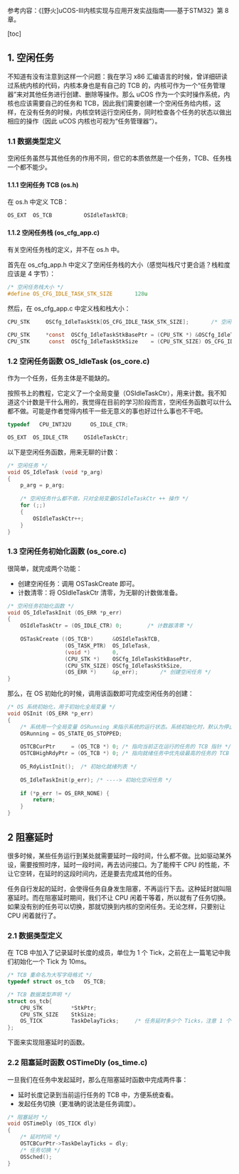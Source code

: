 参考内容：《[野火]uCOS-III内核实现与应用开发实战指南——基于STM32》第 8 章。

[toc]

## 1. 空闲任务

不知道有没有注意到这样一个问题：我在学习 x86 汇编语言的时候，曾详细研读过系统内核的代码，内核本身也是有自己的 TCB 的，内核可作为一个“任务管理器”来对其他任务进行创建、删除等操作。那么 uCOS 作为一个实时操作系统，内核也应该需要自己的任务和 TCB，因此我们需要创建一个空闲任务给内核，这样，在没有任务的时候，内核空转运行空闲任务，同时检查各个任务的状态以做出相应的操作（因此 uCOS 内核也可视为“任务管理器”）。

### 1.1 数据类型定义

空闲任务虽然与其他任务的作用不同，但它的本质依然是一个任务，TCB、任务栈一个都不能少。

#### 1.1.1 空闲任务 TCB (os.h)

在 os.h 中定义 TCB：
```c
OS_EXT  OS_TCB			OSIdleTaskTCB;
```

#### 1.1.2 空闲任务栈 (os\_cfg\_app.c)

有关空闲任务栈的定义，并不在 os.h 中。

首先在 os\_cfg\_app.h 中定义了空闲任务栈的大小（感觉叫栈尺寸更合适？栈粒度应该是 4 字节）：
```c
/* 空闲任务栈大小 */
#define OS_CFG_IDLE_TASK_STK_SIZE		128u
```

然后，在 os\_cfg\_app.c 中定义栈和栈大小：
```c
CPU_STK 	OSCfg_IdleTaskStk[OS_CFG_IDLE_TASK_STK_SIZE]; 		/* 空闲任务栈 */

CPU_STK		*const 	OSCfg_IdleTaskStkBasePtr = (CPU_STK *) &OSCfg_IdleTaskStk[0];	/* 空闲任务栈的起始地址 */
CPU_STK		 const	OSCfg_IdleTaskStkSize	 = (CPU_STK_SIZE) OS_CFG_IDLE_TASK_STK_SIZE;	/* 空闲任务栈的大小 */
```

### 1.2 空闲任务函数 OS_IdleTask (os_core.c)

作为一个任务，任务主体是不能缺的。

按照书上的教程，它定义了一个全局变量（OSIdleTaskCtr），用来计数。我不知道这个计数是干什么用的，我觉得在目前的学习阶段而言，空闲任务函数可以什么都不做。可能是作者觉得内核干一些无意义的事也好过什么事也不干吧。
```c
typedef   CPU_INT32U	  OS_IDLE_CTR;

OS_EXT  OS_IDLE_CTR		OSIdleTaskCtr;
```

以下是空闲任务函数，用来无聊的计数：
```c
/* 空闲任务 */	
void OS_IdleTask (void *p_arg)
{
	p_arg = p_arg;
	
	/* 空闲任务什么都不做，只对全局变量OSIdleTaskCtr ++ 操作 */
	for (;;)
	{
		OSIdleTaskCtr++;
	}
}
```

### 1.3 空闲任务初始化函数 (os_core.c)

很简单，就完成两个功能：
- 创建空闲任务：调用 OSTaskCreate 即可。
- 计数清零：将 OSIdleTaskCtr 清零，为无聊的计数做准备。

```c
/* 空闲任务初始化函数 */ 
void OS_IdleTaskInit (OS_ERR *p_err)
{
	OSIdleTaskCtr = (OS_IDLE_CTR) 0;		/* 计数器清零 */
	
	OSTaskCreate ((OS_TCB*)      &OSIdleTaskTCB, 
	              (OS_TASK_PTR)  OS_IdleTask, 
	              (void *)       0,
	              (CPU_STK *)    OSCfg_IdleTaskStkBasePtr,
	              (CPU_STK_SIZE) OSCfg_IdleTaskStkSize,
	              (OS_ERR *)     &p_err);		/* 创建空闲任务 */
}
```

那么，在 OS 初始化的时候，调用该函数即可完成空闲任务的创建：
```c
/* OS 系统初始化，用于初始化全局变量 */
void OSInit (OS_ERR *p_err)
{
	/* 系统用一个全局变量 OSRunning 来指示系统的运行状态。系统初始化时，默认为停止状态，即 OS_STATE_OS_STOPPED */
	OSRunning = OS_STATE_OS_STOPPED;
	
	OSTCBCurPtr 	= (OS_TCB *) 0; /* 指向当前正在运行的任务的 TCB 指针 */
	OSTCBHighRdyPtr = (OS_TCB *) 0; /* 指向就绪任务中优先级最高的任务的 TCB */
	
	OS_RdyListInit();  /* 初始化就绪列表 */
	
	OS_IdleTaskInit(p_err); /* ----> 初始化空闲任务 */
	
	if (*p_err != OS_ERR_NONE) {
		return;
	}
}
```

## 2 阻塞延时

很多时候，某些任务运行到某处就需要延时一段时间，什么都不做。比如驱动某外设，需要按照时序，延时一段时间，再去访问接口。为了能榨干 CPU 的性能，不让它空转，在延时的这段时间内，还是要去完成其他的任务。

任务自行发起的延时，会使得任务自身发生阻塞，不再运行下去。这种延时就叫阻塞延时。而在阻塞延时期间，我们不让 CPU 闲着干等着，所以就有了任务切换。如果没有别的任务可以切换，那就切换到内核的空闲任务。无论怎样，只要别让 CPU 闲着就行了。

### 2.1 数据类型定义

在 TCB 中加入了记录延时长度的成员，单位为 1 个 Tick，之前在上一篇笔记中我们初始化一个 Tick 为 10ms。

```c
/* TCB 重命名为大写字母格式 */
typedef struct os_tcb	OS_TCB;

/* TCB 数据类型声明 */
struct os_tcb{
	CPU_STK			*StkPtr;
	CPU_STK_SIZE	StkSize;
	OS_TICK			TaskDelayTicks;		/* 任务延时多少个 Ticks，注意 1 个 Ticks 为 10ms */
};
```

下面来实现阻塞延时的函数。

### 2.2 阻塞延时函数 OSTimeDly (os_time.c)

一旦我们在任务中发起延时，那么在阻塞延时函数中完成两件事：
- 延时长度记录到当前运行任务的 TCB 中，方便系统查看。
- 发起任务切换（更准确的说法是任务调度）。

```c
/* 阻塞延时 */
void OSTimeDly (OS_TICK dly)
{
	/* 延时时间 */
	OSTCBCurPtr->TaskDelayTicks = dly;
	/* 任务切换 */
	OSSched();
}
```


